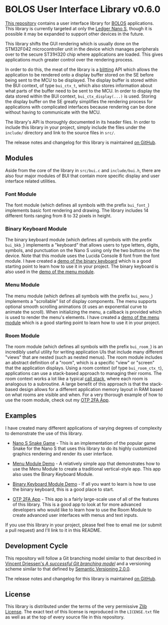 # BOLOS User Interface Library v0.6.0

[This repository](https://github.com/parkerhoyes/bolos-user-interface) contains
a user interface library for
[BOLOS](http://ledger.readthedocs.io/en/latest/bolos/index.html) applications.
This library is currently targeted at only the [Ledger Nano
S](https://github.com/LedgerHQ/ledger-nano-s), though it is possible it may be
expanded to support other devices in the future.

This library shifts the GUI rendering which is usually done on the STM32F042
microcontroller unit in the device which manages peripherals over to the secure
ST31H320 chip where applications are loaded. This gives applications much
greater control over the rendering process.

In order to do this, the meat of the library is a
[blitting](https://en.wikipedia.org/wiki/Bit_blit) API which allows the
application to be rendered onto a display buffer stored on the SE before being
sent to the MCU to be displayed. The display buffer is stored within the BUI
context, of type `bui_ctx_t`, which also stores information about what parts of
the buffer need to be sent to the MCU. In order to display the data stored
within the BUI context, `bui_ctx_display(...)` is used. Storing the display
buffer on the SE greatly simplifies the rendering process for applications with
complicated interfaces because rendering can be done without having to
communicate with the MCU.

The library's API is thoroughly documented in its header files. In order to
include this library in your project, simply include the files under the
`include/` directory and link to the source files in `src/`.

The release notes and changelog for this library is maintained [on
GitHub](https://github.com/parkerhoyes/bolos-user-interface/releases).

## Modules

Aside from the core of the library in `src/bui.c` and `include/bui.h`, there are
also four major modules of BUI that contain more specific display and user
interface related utilities.

### Font Module

The font module (which defines all symbols with the prefix `bui_font_`)
implements basic font rendering and drawing. The library includes 14 different
fonts ranging from 8 to 32 pixels in height.

### Binary Keyboard Module

The binary keyboard module (which defines all symbols with the prefix
`bui_bkb_`) implements a "keyboard" that allows users to type letters, digits,
symbols, and punctuation on the Nano S using only the two buttons on the device.
Note that this module uses the Lucida Console 8 font from the font module. I
have created a [demo of the binary
keyboard](https://github.com/parkerhoyes/nanos-app-binarykbdemo) which is a good
starting point to learn how to use it in your project. The binary keyboard is
also used in the [demo of the menu
module](https://github.com/parkerhoyes/nanos-app-menudemo).

### Menu Module

The menu module (which defines all symbols with the prefix `bui_menu_`)
implements a "scrollable" list of display components. The menu supports optional
smooth scrolling animations (it uses an exponential curve to animate the
scroll). When initializing the menu, a callback is provided which is used to
render the menu's elements. I have created a [demo of the menu
module](https://github.com/parkerhoyes/nanos-app-menudemo) which is a good
starting point to learn how to use it in your project.

### Room Module

The room module (which defines all symbols with the prefix `bui_room_`) is an
incredibly useful utility for writing application UIs that include many
different "views" that are nested (such as nested menus). The room module
includes an abstract definition of a "room", which is a specific "view" or
"screen" that the application displays. Using a room context (of type
`bui_room_ctx_t`), applications can use a stack-based approach to managing their
rooms. The room context works a lot like a typical [call
stack](https://en.wikipedia.org/wiki/Call_stack), where each room is analogous
to a subroutine. A large benefit of this approach is that the stack-based design
allows for a different application memory layout in RAM based on what rooms are
visible and when. For a very thorough example of how to use the room module,
check out my [OTP 2FA App](https://github.com/parkerhoyes/bolos-app-otp2fa).

## Examples

I have created many different applications of varying degrees of complexity to
demonstrate the use of this library.

- [Nano S Snake Game](https://github.com/parkerhoyes/nanos-app-snake) - This is
  an implementation of the popular game Snake for the Nano S that uses this
  library to do its highly customized graphics rendering and render its user
  interface.

- [Menu Module Demo](https://github.com/parkerhoyes/nanos-app-menudemo) - A
  relatively simple app that demonstrates how to use the Menu Module to create a
  traditional vertical-style app. This app also uses the Binary Keyboard Module.

- [Binary Keyboard Module
  Demo](https://github.com/parkerhoyes/nanos-app-binarykbdemo) - If all you want
  to learn is how to use the binary keyboard, this is a good place to start.

- [OTP 2FA App](https://github.com/parkerhoyes/bolos-app-otp2fa) - This app is a
  fairly large-scale use of all of the features of this library. This is a good
  app to look at for more advanced developers who would like to learn how to use
  the Room Module to create advanced user interfaces with menus and text inputs.

If you use this library in your project, please feel free to email me (or submit
a pull request) and I'll link to it in this README.

## Development Cycle

This repository will follow a Git branching model similar to that described in
[Vincent Driessen's *A successful Git branching
model*](http://nvie.com/posts/a-successful-git-branching-model/) and a
versioning scheme similar to that defined by [Semantic Versioning
2.0.0](http://semver.org/).

The release notes and changelog for this library is maintained [on
GitHub](https://github.com/parkerhoyes/bolos-user-interface/releases).

## License

This library is distributed under the terms of the very permissive [Zlib
License](https://opensource.org/licenses/Zlib). The exact text of this license
is reproduced in the `LICENSE.txt` file as well as at the top of every source
file in this repository.
